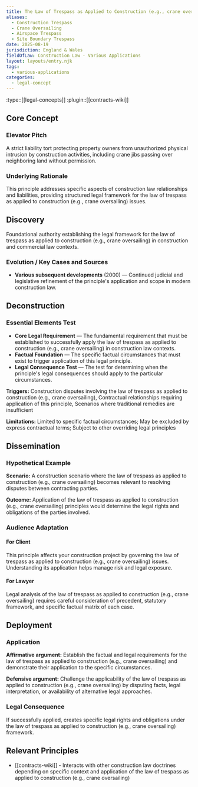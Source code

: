 ```yaml
---
title: The Law of Trespass as Applied to Construction (e.g., crane oversailing)
aliases:
  - Construction Trespass
  - Crane Oversailing
  - Airspace Trespass
  - Site Boundary Trespass
date: 2025-08-19
jurisdiction: England & Wales
fieldOfLaw: Construction Law - Various Applications
layout: layouts/entry.njk
tags:
  - various-applications
categories:
  - legal-concept
---
```


:type::[[legal-concepts]]
:plugin::[[contracts-wiki]]

## Core Concept

### Elevator Pitch

A strict liability tort protecting property owners from unauthorized physical intrusion by construction activities, including crane jibs passing over neighboring land without permission.

### Underlying Rationale

This principle addresses specific aspects of construction law relationships and liabilities, providing structured legal framework for the law of trespass as applied to construction (e.g., crane oversailing) issues.

## Discovery

Foundational authority establishing the legal framework for the law of trespass as applied to construction (e.g., crane oversailing) in construction and commercial law contexts.

### Evolution / Key Cases and Sources

- **Various subsequent developments** (2000) — Continued judicial and legislative refinement of the principle's application and scope in modern construction law.

## Deconstruction

### Essential Elements Test

- **Core Legal Requirement** — The fundamental requirement that must be established to successfully apply the law of trespass as applied to construction (e.g., crane oversailing) in construction law contexts.
- **Factual Foundation** — The specific factual circumstances that must exist to trigger application of this legal principle.
- **Legal Consequence Test** — The test for determining when the principle's legal consequences should apply to the particular circumstances.

**Triggers:** Construction disputes involving the law of trespass as applied to construction (e.g., crane oversailing), Contractual relationships requiring application of this principle, Scenarios where traditional remedies are insufficient

**Limitations:** Limited to specific factual circumstances; May be excluded by express contractual terms; Subject to other overriding legal principles

## Dissemination

### Hypothetical Example

**Scenario:** A construction scenario where the law of trespass as applied to construction (e.g., crane oversailing) becomes relevant to resolving disputes between contracting parties.

**Outcome:** Application of the law of trespass as applied to construction (e.g., crane oversailing) principles would determine the legal rights and obligations of the parties involved.

### Audience Adaptation

#### For Client

This principle affects your construction project by governing the law of trespass as applied to construction (e.g., crane oversailing) issues. Understanding its application helps manage risk and legal exposure.

#### For Lawyer

Legal analysis of the law of trespass as applied to construction (e.g., crane oversailing) requires careful consideration of precedent, statutory framework, and specific factual matrix of each case.

## Deployment

### Application

**Affirmative argument:** Establish the factual and legal requirements for the law of trespass as applied to construction (e.g., crane oversailing) and demonstrate their application to the specific circumstances.

**Defensive argument:** Challenge the applicability of the law of trespass as applied to construction (e.g., crane oversailing) by disputing facts, legal interpretation, or availability of alternative legal approaches.

### Legal Consequence

If successfully applied, creates specific legal rights and obligations under the law of trespass as applied to construction (e.g., crane oversailing) framework.

## Relevant Principles

- [[contracts-wiki]] - Interacts with other construction law doctrines depending on specific context and application of the law of trespass as applied to construction (e.g., crane oversailing)
